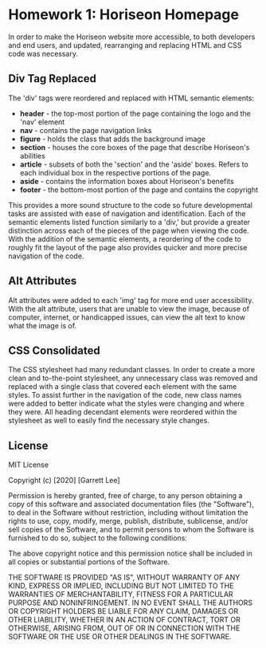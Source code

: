# Homework 1: Horiseon Homepage

In order to make the Horiseon website more accessible, to both developers and end users, and updated, rearranging and replacing HTML and CSS code was necessary.

## Div Tag Replaced

The 'div' tags were reordered and replaced with HTML semantic elements: 
  - **header** - the top-most portion of the page containing the logo and the 'nav' element
  - **nav** - contains the page navigation links
  - **figure** - holds the class that adds the background image
  - **section** - houses the core boxes of the page that describe Horiseon's abilities
  - **article** - subsets of both the 'section' and the 'aside' boxes. Refers to each individual box in the respective portions of the page. 
  - **aside** - contains the information boxes about Horiseon's benefits
  - **footer** - the bottom-most portion of the page and contains the copyright
 
This provides a more sound structure to the code so future developmental tasks are assisted with ease of navigation and identification. Each of the semantic elements listed function similarly to a 'div,' but provide a greater distinction across each of the pieces of the page when viewing the code. With the addition of the semantic elements, a reordering of the code to roughly fit the layout of the page also provides quicker and more precise navigation of the code.

## Alt Attributes
Alt attributes were added to each 'img' tag for more end user accessibility. With the alt attribute, users that are unable to view the image, because of computer, internet, or handicapped issues, can view the alt text to know what the image is of.

## CSS Consolidated
The CSS stylesheet had many redundant classes. In order to create a more clean and to-the-point stylesheet, any unnecessary class was removed and replaced with a single class that covered each element with the same styles. To assist further in the navigation of the code, new class names were added to better indicate what the styles were changing and where they were. All heading decendant elements were reordered within the stylesheet as well to easily find the necessary style changes.

## License
MIT License

Copyright (c) [2020] [Garrett Lee]

Permission is hereby granted, free of charge, to any person obtaining a copy
of this software and associated documentation files (the "Software"), to deal
in the Software without restriction, including without limitation the rights
to use, copy, modify, merge, publish, distribute, sublicense, and/or sell
copies of the Software, and to permit persons to whom the Software is
furnished to do so, subject to the following conditions:

The above copyright notice and this permission notice shall be included in all
copies or substantial portions of the Software.

THE SOFTWARE IS PROVIDED "AS IS", WITHOUT WARRANTY OF ANY KIND, EXPRESS OR
IMPLIED, INCLUDING BUT NOT LIMITED TO THE WARRANTIES OF MERCHANTABILITY,
FITNESS FOR A PARTICULAR PURPOSE AND NONINFRINGEMENT. IN NO EVENT SHALL THE
AUTHORS OR COPYRIGHT HOLDERS BE LIABLE FOR ANY CLAIM, DAMAGES OR OTHER
LIABILITY, WHETHER IN AN ACTION OF CONTRACT, TORT OR OTHERWISE, ARISING FROM,
OUT OF OR IN CONNECTION WITH THE SOFTWARE OR THE USE OR OTHER DEALINGS IN THE
SOFTWARE.